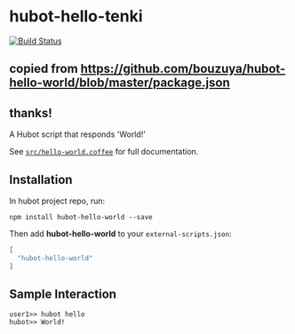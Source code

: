 # hubot-hello-tenki

[![Build Status](https://travis-ci.org/yousan/hubot-tenki.svg?branch=master)](https://travis-ci.org/yousan/hubot-tenki)

## copied from https://github.com/bouzuya/hubot-hello-world/blob/master/package.json
## thanks!

A Hubot script that responds 'World!'

See [`src/hello-world.coffee`](src/hello-world.coffee) for full documentation.

## Installation

In hubot project repo, run:

`npm install hubot-hello-world --save`

Then add **hubot-hello-world** to your `external-scripts.json`:

```json
[
  "hubot-hello-world"
]
```

## Sample Interaction

```
user1>> hubot hello
hubot>> World!
```
